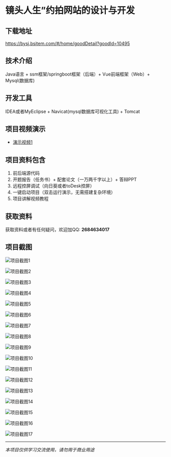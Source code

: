 # 镜头人生”约拍网站的设计与开发

## 下载地址
https://bysj.bsitem.com/#/home/goodDetail?goodId=10495

## 技术介绍
Java语言 + ssm框架/springboot框架（后端）+ Vue前端框架（Web）+ Mysql(数据库)

## 开发工具
IDEA或者MyEclipse + Navicat(mysql数据库可视化工具) + Tomcat

## 项目视频演示
- [演示视频1](https://graduation-images.oss-cn-beijing.aliyuncs.com/videos/828%E5%A5%97ssm%E5%BD%95%E5%83%8F/10495_ssm339%E2%80%9C%E9%95%9C%E5%A4%B4%E4%BA%BA%E7%94%9F%E2%80%9D%E7%BA%A6%E6%8B%8D%E7%BD%91%E7%AB%99%E7%9A%84%E8%AE%BE%E8%AE%A1%E4%B8%8E%E5%BC%80%E5%8F%91%E5%BD%95%E5%83%8F.mp4)

## 项目资料包含
1. 前后端源代码
2. 开题报告（任务书）+ 配套论文（一万两千字以上）+ 答辩PPT
3. 远程控屏调试（向日葵或者toDesk控屏）
4. 一键启动项目（双击运行演示，无需搭建复杂环境）
5. 项目讲解视频教程

## 获取资料
获取资料或者有任何疑问，欢迎加QQ: **2684634017**

## 项目截图
![项目截图1](https://graduation-images.oss-cn-beijing.aliyuncs.com/图片/10495/毕设论坛项目主图.jpg)

![项目截图2](https://graduation-images.oss-cn-beijing.aliyuncs.com/图片/10495/1.png)

![项目截图3](https://graduation-images.oss-cn-beijing.aliyuncs.com/图片/10495/2.png)

![项目截图4](https://graduation-images.oss-cn-beijing.aliyuncs.com/图片/10495/3.png)

![项目截图5](https://graduation-images.oss-cn-beijing.aliyuncs.com/图片/10495/4.png)

![项目截图6](https://graduation-images.oss-cn-beijing.aliyuncs.com/图片/10495/5.png)

![项目截图7](https://graduation-images.oss-cn-beijing.aliyuncs.com/图片/10495/6.png)

![项目截图8](https://graduation-images.oss-cn-beijing.aliyuncs.com/图片/10495/7.png)

![项目截图9](https://graduation-images.oss-cn-beijing.aliyuncs.com/图片/10495/8.png)

![项目截图10](https://graduation-images.oss-cn-beijing.aliyuncs.com/图片/10495/9.png)

![项目截图11](https://graduation-images.oss-cn-beijing.aliyuncs.com/图片/10495/10.png)

![项目截图12](https://graduation-images.oss-cn-beijing.aliyuncs.com/图片/10495/11.png)

![项目截图13](https://graduation-images.oss-cn-beijing.aliyuncs.com/图片/10495/12.png)

![项目截图14](https://graduation-images.oss-cn-beijing.aliyuncs.com/图片/10495/13.png)

![项目截图15](https://graduation-images.oss-cn-beijing.aliyuncs.com/图片/10495/14.png)

![项目截图16](https://graduation-images.oss-cn-beijing.aliyuncs.com/图片/10495/15.png)

![项目截图17](https://graduation-images.oss-cn-beijing.aliyuncs.com/图片/10495/16.png)

---
*本项目仅供学习交流使用，请勿用于商业用途*

